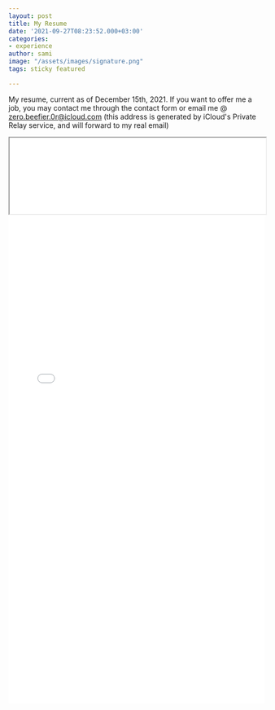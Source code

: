 ```yaml
---
layout: post
title: My Resume
date: '2021-09-27T08:23:52.000+03:00'
categories:
- experience
author: sami
image: "/assets/images/signature.png"
tags: sticky featured

---
```

My resume, current as of December 15th, 2021.  If you want to offer me a job, you may contact me through the contact form or email me @ zero.beefier.0r@icloud.com (this address is generated by iCloud's Private Relay service, and will forward to my real email)

<iframe src="/assets/files/resume.pdf" width="100%"> </iframe>

<embed src="/assets/files/resume.pdf" type="application/pdf" style="width: 100%; height: 100vw"/>